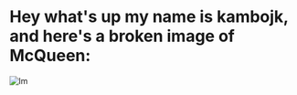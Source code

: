 # Hey what's up my name is kambojk, and here's a broken image of McQueen:
![lm](http://study.nandi.pw/mcqueen.jpg)
